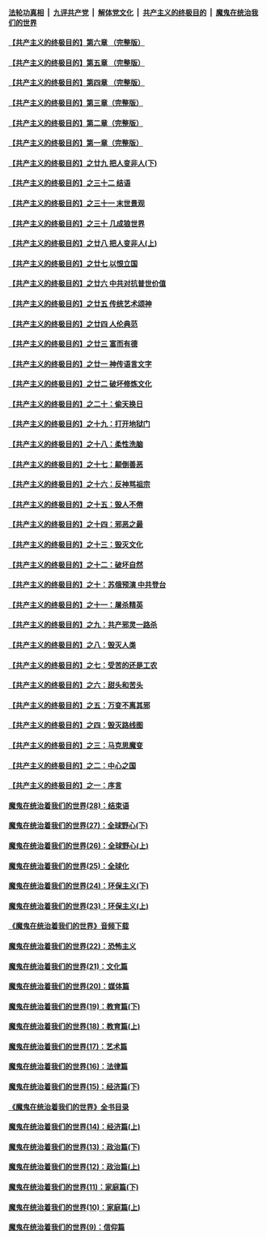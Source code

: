 ####  [法轮功真相](../../../../basic/blob/master/README.md?t=05171432) &nbsp;|&nbsp; [九评共产党](../../../../9ping.md/blob/master/README.md?t=05171432) &nbsp;|&nbsp; [解体党文化](../../../../jtdwh.md/blob/master/README.md?t=05171432)  &nbsp;|&nbsp; [共产主义的终极目的](../../../../gczydzjmd.md/blob/master/README.md?t=05171432) &nbsp;|&nbsp; [魔鬼在统治我们的世界](../../../../mgztzwmdsj.md/blob/master/README.md?t=05171432) 

#### [【共产主义的终极目的】第六章 （完整版）](../pages/nsc422/n11428913.md?t=05171432) 

#### [【共产主义的终极目的】第五章 （完整版）](../pages/nsc422/n11428912.md?t=05171432) 

#### [【共产主义的终极目的】第四章 （完整版）](../pages/nsc422/n11428907.md?t=05171432) 

#### [【共产主义的终极目的】第三章（完整版）](../pages/nsc422/n11428848.md?t=05171432) 

#### [【共产主义的终极目的】第二章（完整版）](../pages/nsc422/n11428831.md?t=05171432) 

#### [【共产主义的终极目的】第一章（完整版）](../pages/nsc422/n11417651.md?t=05171432) 

#### [【共产主义的终极目的】之廿九 把人变非人(下)](../pages/nsc422/n11344140.md?t=05171432) 

#### [【共产主义的终极目的】之三十二 结语](../pages/nsc422/n11360535.md?t=05171432) 

#### [【共产主义的终极目的】之三十一 末世景观](../pages/nsc422/n11351129.md?t=05171432) 

#### [【共产主义的终极目的】之三十 几成狼世界](../pages/nsc422/n11348280.md?t=05171432) 

#### [【共产主义的终极目的】之廿八 把人变非人(上)](../pages/nsc422/n11340492.md?t=05171432) 

#### [【共产主义的终极目的】之廿七 以恨立国](../pages/nsc422/n11336944.md?t=05171432) 

#### [【共产主义的终极目的】之廿六 中共对抗普世价值](../pages/nsc422/n11324785.md?t=05171432) 

#### [【共产主义的终极目的】之廿五 传统艺术颂神](../pages/nsc422/n11296396.md?t=05171432) 

#### [【共产主义的终极目的】之廿四 人伦典范](../pages/nsc422/n11296397.md?t=05171432) 

#### [【共产主义的终极目的】之廿三 富而有德](../pages/nsc422/n11283598.md?t=05171432) 

#### [【共产主义的终极目的】之廿一 神传语言文字](../pages/nsc422/n11263265.md?t=05171432) 

#### [【共产主义的终极目的】之廿二 破坏修炼文化](../pages/nsc422/n11245728.md?t=05171432) 

#### [【共产主义的终极目的】之二十：偷天换日](../pages/nsc422/n11238846.md?t=05171432) 

#### [【共产主义的终极目的】之十九：打开地狱门](../pages/nsc422/n11206376.md?t=05171432) 

#### [【共产主义的终极目的】之十八：柔性洗脑](../pages/nsc422/n11199994.md?t=05171432) 

#### [【共产主义的终极目的】之十七：颠倒善恶](../pages/nsc422/n11179782.md?t=05171432) 

#### [【共产主义的终极目的】之十六：反神骂祖宗](../pages/nsc422/n11166798.md?t=05171432) 

#### [【共产主义的终极目的】之十五：毁人不倦](../pages/nsc422/n11166792.md?t=05171432) 

#### [【共产主义的终极目的】之十四：邪恶之最](../pages/nsc422/n11150249.md?t=05171432) 

#### [【共产主义的终极目的】之十三：毁灭文化](../pages/nsc422/n11135227.md?t=05171432) 

#### [【共产主义的终极目的】之十二：破坏自然](../pages/nsc422/n11135214.md?t=05171432) 

#### [【共产主义的终极目的】之十：苏俄预演 中共登台](../pages/nsc422/n11118424.md?t=05171432) 

#### [【共产主义的终极目的】之十一：屠杀精英](../pages/nsc422/n11118442.md?t=05171432) 

#### [【共产主义的终极目的】之九：共产邪灵一路杀](../pages/nsc422/n11114139.md?t=05171432) 

#### [【共产主义的终极目的】之八：毁灭人类](../pages/nsc422/n11108503.md?t=05171432) 

#### [【共产主义的终极目的】之七：受苦的还是工农](../pages/nsc422/n11101809.md?t=05171432) 

#### [【共产主义的终极目的】之六：甜头和苦头](../pages/nsc422/n11096971.md?t=05171432) 

#### [【共产主义的终极目的】之五：万变不离其邪](../pages/nsc422/n11091285.md?t=05171432) 

#### [【共产主义的终极目的】之四：毁灭路线图](../pages/nsc422/n11086284.md?t=05171432) 

#### [【共产主义的终极目的】之三：马克思魔变](../pages/nsc422/n11061941.md?t=05171432) 

#### [【共产主义的终极目的】之二：中心之国](../pages/nsc422/n11047728.md?t=05171432) 

#### [【共产主义的终极目的】之一：序言](../pages/nsc422/n11086077.md?t=05171432) 

#### [魔鬼在统治着我们的世界(28)：结束语](../pages/nsc422/n10936246.md?t=05171432) 

#### [魔鬼在统治着我们的世界(27)：全球野心(下)](../pages/nsc422/n10928319.md?t=05171432) 

#### [魔鬼在统治着我们的世界(26)：全球野心(上)](../pages/nsc422/n10900318.md?t=05171432) 

#### [魔鬼在统治着我们的世界(25)：全球化](../pages/nsc422/n10788205.md?t=05171432) 

#### [魔鬼在统治着我们的世界(24)：环保主义(下)](../pages/nsc422/n10695307.md?t=05171432) 

#### [魔鬼在统治着我们的世界(23)：环保主义(上)](../pages/nsc422/n10688613.md?t=05171432) 

#### [《魔鬼在统治着我们的世界》音频下载](../pages/nsc422/n10635553.md?t=05171432) 

#### [魔鬼在统治着我们的世界(22)：恐怖主义](../pages/nsc422/n10614727.md?t=05171432) 

#### [魔鬼在统治着我们的世界(21)：文化篇](../pages/nsc422/n10597706.md?t=05171432) 

#### [魔鬼在统治着我们的世界(20)：媒体篇](../pages/nsc422/n10586579.md?t=05171432) 

#### [魔鬼在统治着我们的世界(19)：教育篇(下)](../pages/nsc422/n10564808.md?t=05171432) 

#### [魔鬼在统治着我们的世界(18)：教育篇(上)](../pages/nsc422/n10526970.md?t=05171432) 

#### [魔鬼在统治着我们的世界(17)：艺术篇](../pages/nsc422/n10499093.md?t=05171432) 

#### [魔鬼在统治着我们的世界(16)：法律篇](../pages/nsc422/n10485969.md?t=05171432) 

#### [魔鬼在统治着我们的世界(15)：经济篇(下)](../pages/nsc422/n10469975.md?t=05171432) 

#### [《魔鬼在统治着我们的世界》全书目录](../pages/nsc422/n10464261.md?t=05171432) 

#### [魔鬼在统治着我们的世界(14)：经济篇(上)](../pages/nsc422/n10457370.md?t=05171432) 

#### [魔鬼在统治着我们的世界(13)：政治篇(下)](../pages/nsc422/n10448270.md?t=05171432) 

#### [魔鬼在统治着我们的世界(12)：政治篇(上)](../pages/nsc422/n10444576.md?t=05171432) 

#### [魔鬼在统治着我们的世界(11)：家庭篇(下)](../pages/nsc422/n10440961.md?t=05171432) 

#### [魔鬼在统治着我们的世界(10)：家庭篇(上)](../pages/nsc422/n10435448.md?t=05171432) 

#### [魔鬼在统治着我们的世界(9)：信仰篇](../pages/nsc422/n10432159.md?t=05171432) 

